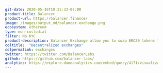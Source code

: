 ```yaml
---
git-date: 2020-05-16T10:35:33-07:00
product-title: Balancer
product-url: https://balancer.finance/
image: /images/output_md/balancer.exchange.png
ecosystem: ethereum
type: non-custodial
filter: No KYC
product-description: Balancer Exchange allow you to swap ERC20 tokens trustlessly across all Balancer's liquidity pools.
coltitle:  "Decentralized exchanges"
colpermalink: exchanges
twitter: https://twitter.com/BalancerLabs
github: https://github.com/balancer-labs/
analytics: https://explore.duneanalytics.com/embed/query/4171/visualization/8115?api_key=DvVRTNM70csWdnF9jorVDUWJMo38jfTZBNGzuQmj
---
```

